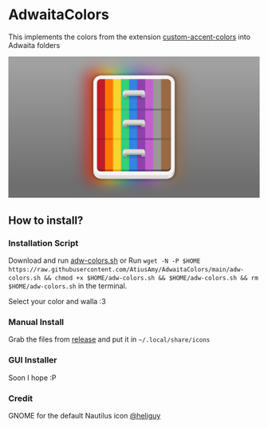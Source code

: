 # AdwaitaColors
This implements the colors from the extension [custom-accent-colors](https://github.com/dimitriskp22/custom-accent-colors) into Adwaita folders

<p align="center">
  <img src="https://raw.githubusercontent.com/AtiusAmy/AdwaitaColors/main/preview-images.png" alt="preview"/>
</p>

## How to install?

### Installation Script

Download and run [adw-colors.sh](https://github.com/AtiusAmy/AdwaitaColors/blob/main/adw-colors.sh)
or
Run `wget -N -P $HOME https://raw.githubusercontent.com/AtiusAmy/AdwaitaColors/main/adw-colors.sh && chmod +x $HOME/adw-colors.sh && $HOME/adw-colors.sh && rm $HOME/adw-colors.sh` in the terminal.

Select your color and walla :3

### Manual Install

Grab the files from [release](https://github.com/AtiusAmy/AdwaitaColors/releases/tag/1.0) and put it in `~/.local/share/icons`

### GUI Installer

Soon I hope :P

### Credit

GNOME for the default Nautilus icon
[@heliguy](https://github.com/heliguy4599)
